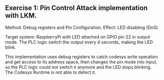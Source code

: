 Exercise 1: Pin Control Attack implementation with LKM.
-------------------------------------------------------

Method: Debug registers and Pin Configuration.
Effect: LED disabling (DoS).

Target system: RaspberryPi with LED attached on GPIO pin 22 in output mode.
The PLC logic switch the output every 4 seconds, making the LED blink.

This implementation uses debug registers to catch codesys write operation
and get access to its address space, then changes the pin mode into input,
so the PLC logic could not switch it anymore and the LED stops blinking.
The Codesys Runtime is not able to detect it.
